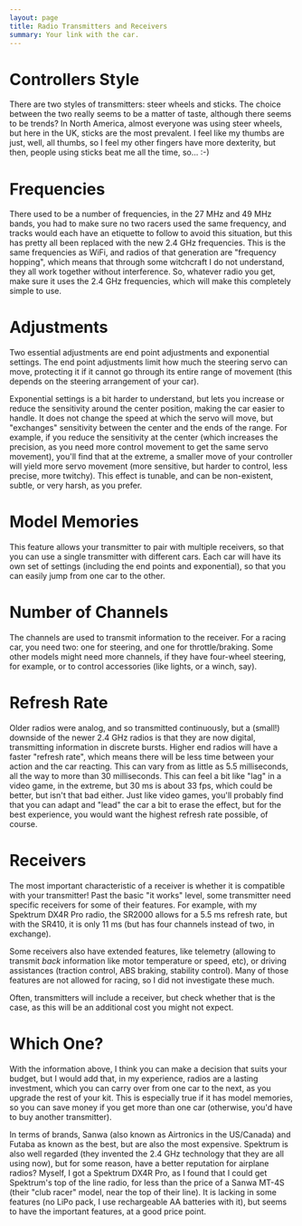 ```yaml
---
layout: page
title: Radio Transmitters and Receivers
summary: Your link with the car.
---
```


Controllers Style
=================

There are two styles of transmitters: steer wheels and sticks. The choice
between the two really seems to be a matter of taste, although there seems to
be trends? In North America, almost everyone was using steer wheels, but here
in the UK, sticks are the most prevalent. I feel like my thumbs are just, well,
all thumbs, so I feel my other fingers have more dexterity, but then, people
using sticks beat me all the time, so... :-)

Frequencies
===========

There used to be a number of frequencies, in the 27 MHz and 49 MHz bands, you
had to make sure no two racers used the same frequency, and tracks would each
have an etiquette to follow to avoid this situation, but this has pretty all
been replaced with the new 2.4 GHz frequencies. This is the same frequencies as
WiFi, and radios of that generation are "frequency hopping", which means that
through some witchcraft I do not understand, they all work together without
interference. So, whatever radio you get, make sure it uses the 2.4 GHz
frequencies, which will make this completely simple to use.

Adjustments
===========

Two essential adjustments are end point adjustments and exponential settings.
The end point adjustments limit how much the steering servo can move,
protecting it if it cannot go through its entire range of movement (this
depends on the steering arrangement of your car).

Exponential settings is a bit harder to understand, but lets you increase or
reduce the sensitivity around the center position, making the car easier to
handle. It does not change the speed at which the servo will move, but
"exchanges" sensitivity between the center and the ends of the range. For
example, if you reduce the sensitivity at the center (which increases the
precision, as you need more control movement to get the same servo movement),
you'll find that at the extreme, a smaller move of your controller will yield
more servo movement (more sensitive, but harder to control, less precise, more
twitchy). This effect is tunable, and can be non-existent, subtle, or very
harsh, as you prefer.

Model Memories
==============

This feature allows your transmitter to pair with multiple receivers, so that
you can use a single transmitter with different cars. Each car will have its
own set of settings (including the end points and exponential), so that you can
easily jump from one car to the other.

Number of Channels
==================

The channels are used to transmit information to the receiver. For a racing
car, you need two: one for steering, and one for throttle/braking. Some other
models might need more channels, if they have four-wheel steering, for example,
or to control accessories (like lights, or a winch, say).

Refresh Rate
============

Older radios were analog, and so transmitted continuously, but a (small!)
downside of the newer 2.4 GHz radios is that they are now digital, transmitting
information in discrete bursts. Higher end radios will have a faster "refresh
rate", which means there will be less time between your action and the car
reacting. This can vary from as little as 5.5 milliseconds, all the way to more
than 30 milliseconds. This can feel a bit like "lag" in a video game, in the
extreme, but 30 ms is about 33 fps, which could be better, but isn't that bad
either. Just like video games, you'll probably find that you can adapt and
"lead" the car a bit to erase the effect, but for the best experience, you
would want the highest refresh rate possible, of course.

Receivers
=========

The most important characteristic of a receiver is whether it is compatible
with your transmitter! Past the basic "it works" level, some transmitter need
specific receivers for some of their features. For example, with my Spektrum
DX4R Pro radio, the SR2000 allows for a 5.5 ms refresh rate, but with the
SR410, it is only 11 ms (but has four channels instead of two, in exchange).

Some receivers also have extended features, like telemetry (allowing to
transmit *back* information like motor temperature or speed, etc), or driving
assistances (traction control, ABS braking, stability control). Many of those
features are not allowed for racing, so I did not investigate these much.

Often, transmitters will include a receiver, but check whether that is the
case, as this will be an additional cost you might not expect.

Which One?
==========

With the information above, I think you can make a decision that suits your
budget, but I would add that, in my experience, radios are a lasting
investment, which you can carry over from one car to the next, as you upgrade
the rest of your kit. This is especially true if it has model memories, so you
can save money if you get more than one car (otherwise, you'd have to buy
another transmitter).

In terms of brands, Sanwa (also known as Airtronics in the US/Canada) and
Futaba as known as the best, but are also the most expensive. Spektrum is also
well regarded (they invented the 2.4 GHz technology that they are all using
now), but for some reason, have a better reputation for airplane radios?
Myself, I got a Spektrum DX4R Pro, as I found that I could get Spektrum's top
of the line radio, for less than the price of a Sanwa MT-4S (their "club racer"
model, near the top of their line). It is lacking in some features (no LiPo
pack, I use rechargeable AA batteries with it), but seems to have the important
features, at a good price point.
